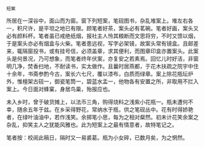     短案 

   所居在一深谷中，面山而为窗。窗下列短案，笔砚图书，杂乱堆案上。堆左右各一，积尺许，是平坦之地已有限。顾笔者好茶，案头必有茗碗。笔者好画，案头又必有颜料杯。笔者虽已戒绝纸烟，报社主人怜其粮断而文思将穷，不时又馈以烟，于是案头亦必有烟盒与火柴。笔者患远视，写字必架镜，故案头常有镜盒。且邮差来，辄隔窗投书，或有挂号信，必须盖章，求其便利，而图章印盒亦置案头。此案头是何景况，乃可想象，而笔者终年伏案，亦复安之若素焉。回忆儿时好洁，非窗明几净，焚香扫地，不耐读书，实太做作。且曩时居燕都，于花木扶疏之院宇中住十余年，书斋参酌今古，案长六七尺，覆以漆布，白质而绿章。案上除花瓶坛炉外，惟檀架古砚一，御瓷笔筒一，碧蓝水盂一，他物各有安置之所，非取用不拦入案上。今日面对蜂窠，身居鸟巢，殆报应也。

   未入乡时，曾于破货摊上，以法币三角，购得烧料之浅紫小花瓶一。瓶未遭何不幸，随余五年于兹。在乡采得野花，常纳水于瓶，供之笔砚丛中。花有时得娇艳者，在绿叶油油中，若作浅笑。余掷笔小思，每为之相对粲然。初未计花笑余案之杂乱，抑笑主人之犹能风雅也。此为短案上之最有情意者，故特笔记之。

   笔者按：校阅此稿日，隔时又一易裘葛。瓶为小女碎，已数月矣，为之惘然。

